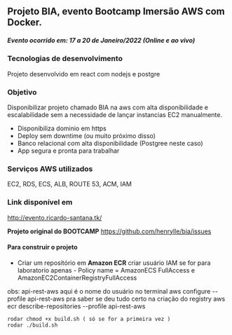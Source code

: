 ## Projeto BIA, evento Bootcamp Imersão AWS com Docker.

##### Evento ocorrido em: 17 a 20 de Janeiro/2022 (Online e ao vivo)

### Tecnologias de desenvolvimento
 Projeto desenvolvido em react com nodejs e postgre

### Objetivo
Disponibilizar projeto chamado BIA na aws com alta disponibilidade e escalabilidade sem a necessidade de lançar instancias EC2 manualmente.

* Disponibiliza dominio em https
* Deploy sem downtime (ou muito próximo disso)
* Banco relacional com alta disponibilidade (Postgree neste caso)
* App segura e pronta para trabalhar


### Serviços AWS utilizados
 EC2, RDS, ECS, ALB, ROUTE 53, ACM, IAM 

### Link disponível em
http://evento.ricardo-santana.tk/

__Projeto original do BOOTCAMP__
https://github.com/henrylle/bia/issues

#### Para construir o projeto

* Criar um repositório em __Amazon ECR__
criar usuário IAM
se for para laboratorio apenas - Policy name = AmazonECS FullAccess e AmazonEC2ContainerRegistryFullAccess

 obs: api-rest-aws aqui é o nome do usuário
    no terminal
    aws configure --profile api-rest-aws
    pra saber se deu tudo certo na criação do registry
    aws ecr describe-repositories --profile api-rest-aws
    
    rodar chmod +x build.sh ( só se for a primeira vez )
    rodar ./build.sh 